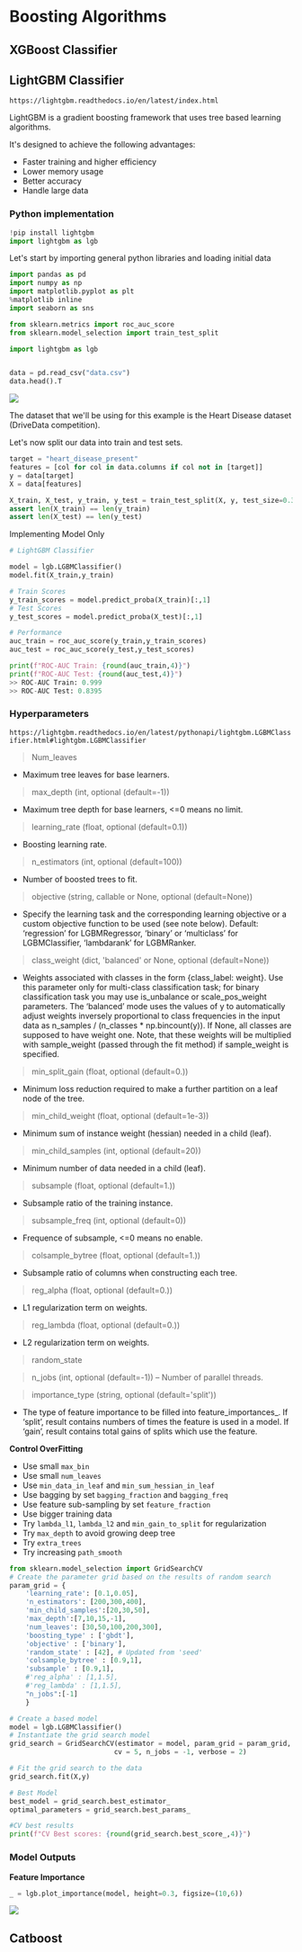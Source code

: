 # Boosting Algorithms



## XGBoost Classifier





## LightGBM Classifier 

```https://lightgbm.readthedocs.io/en/latest/index.html```

LightGBM is a gradient boosting framework that uses tree based learning algorithms. 

It's designed to achieve the following advantages:
- Faster training and higher efficiency
- Lower memory usage
- Better accuracy
- Handle large data

### Python implementation 

```python
!pip install lightgbm
import lightgbm as lgb
```

Let's start by importing general python libraries and loading initial data
````python
import pandas as pd
import numpy as np
import matplotlib.pyplot as plt
%matplotlib inline
import seaborn as sns

from sklearn.metrics import roc_auc_score
from sklearn.model_selection import train_test_split

import lightgbm as lgb


data = pd.read_csv("data.csv")
data.head().T
````

![](/assets/ml/supervised/algos/1.png)

The dataset that we'll be using for this example is the Heart Disease dataset (DriveData competition).

Let's now split our data into train and test sets.

````python
target = "heart_disease_present"
features = [col for col in data.columns if col not in [target]]
y = data[target]
X = data[features]

X_train, X_test, y_train, y_test = train_test_split(X, y, test_size=0.33, random_state=42)
assert len(X_train) == len(y_train)
assert len(X_test) == len(y_test)

````

Implementing Model Only

````python
# LightGBM Classifier

model = lgb.LGBMClassifier()
model.fit(X_train,y_train)

# Train Scores
y_train_scores = model.predict_proba(X_train)[:,1]
# Test Scores
y_test_scores = model.predict_proba(X_test)[:,1]

# Performance 
auc_train = roc_auc_score(y_train,y_train_scores)
auc_test = roc_auc_score(y_test,y_test_scores)

print(f"ROC-AUC Train: {round(auc_train,4)}")
print(f"ROC-AUC Test: {round(auc_test,4)}")
>> ROC-AUC Train: 0.999
>> ROC-AUC Test: 0.8395
````

### Hyperparameters

```https://lightgbm.readthedocs.io/en/latest/pythonapi/lightgbm.LGBMClassifier.html#lightgbm.LGBMClassifier```

>Num_leaves
- Maximum tree leaves for base learners.
> max_depth (int, optional (default=-1))
- Maximum tree depth for base learners, <=0 means no limit.
> learning_rate (float, optional (default=0.1))
- Boosting learning rate. 
> n_estimators (int, optional (default=100))
- Number of boosted trees to fit.
>objective (string, callable or None, optional (default=None))
- Specify the learning task and the corresponding learning objective or a custom objective function to be used (see note below). Default: ‘regression’ for LGBMRegressor, ‘binary’ or ‘multiclass’ for LGBMClassifier, ‘lambdarank’ for LGBMRanker.
> class_weight (dict, 'balanced' or None, optional (default=None))
- Weights associated with classes in the form {class_label: weight}. Use this parameter only for multi-class classification task; for binary classification task you may use is_unbalance or scale_pos_weight parameters. 
The ‘balanced’ mode uses the values of y to automatically adjust weights inversely proportional to class frequencies in the input data as n_samples / (n_classes * np.bincount(y)). If None, all classes are supposed to have weight one. Note, that these weights will be multiplied with sample_weight (passed through the fit method) if sample_weight is specified.
>min_split_gain (float, optional (default=0.))
- Minimum loss reduction required to make a further partition on a leaf node of the tree.
> min_child_weight (float, optional (default=1e-3))
- Minimum sum of instance weight (hessian) needed in a child (leaf).
> min_child_samples (int, optional (default=20))
- Minimum number of data needed in a child (leaf).
> subsample (float, optional (default=1.))
- Subsample ratio of the training instance.
> subsample_freq (int, optional (default=0))
- Frequence of subsample, <=0 means no enable.
> colsample_bytree (float, optional (default=1.))
- Subsample ratio of columns when constructing each tree.
> reg_alpha (float, optional (default=0.))
- L1 regularization term on weights.
> reg_lambda (float, optional (default=0.))
- L2 regularization term on weights.
> random_state
 
> n_jobs (int, optional (default=-1)) – Number of parallel threads.

> importance_type (string, optional (default='split'))
- The type of feature importance to be filled into feature_importances_. If ‘split’, result contains numbers of times the feature is used in a model. If ‘gain’, result contains total gains of splits which use the feature.

**Control OverFitting**

- Use small ```max_bin```
- Use small ```num_leaves```
- Use ```min_data_in_leaf``` and ```min_sum_hessian_in_leaf```
- Use bagging by set ```bagging_fraction``` and ```bagging_freq```
- Use feature sub-sampling by set ```feature_fraction```
- Use bigger training data
- Try ```lambda_l1```, ```lambda_l2``` and ```min_gain_to_split``` for regularization
- Try ```max_depth``` to avoid growing deep tree
- Try ```extra_trees```
- Try increasing ```path_smooth```

````python
from sklearn.model_selection import GridSearchCV
# Create the parameter grid based on the results of random search 
param_grid = {
    'learning_rate': [0.1,0.05],
    'n_estimators': [200,300,400],
    'min_child_samples':[20,30,50],
    'max_depth':[7,10,15,-1],
    'num_leaves': [30,50,100,200,300],
    'boosting_type' : ['gbdt'],
    'objective' : ['binary'],
    'random_state' : [42], # Updated from 'seed'
    'colsample_bytree' : [0.9,1],
    'subsample' : [0.9,1],
    #'reg_alpha' : [1,1.5],
    #'reg_lambda' : [1,1.5],
    "n_jobs":[-1]
    }

# Create a based model
model = lgb.LGBMClassifier()
# Instantiate the grid search model
grid_search = GridSearchCV(estimator = model, param_grid = param_grid, 
                          cv = 5, n_jobs = -1, verbose = 2)

# Fit the grid search to the data
grid_search.fit(X,y)

# Best Model
best_model = grid_search.best_estimator_
optimal_parameters = grid_search.best_params_

#CV best results
print(f"CV Best scores: {round(grid_search.best_score_,4)}")
````

### Model Outputs

**Feature Importance**

````python
_ = lgb.plot_importance(model, height=0.3, figsize=(10,6))
````
![](/assets/ml/supervised/algos/5.png)




## Catboost 


